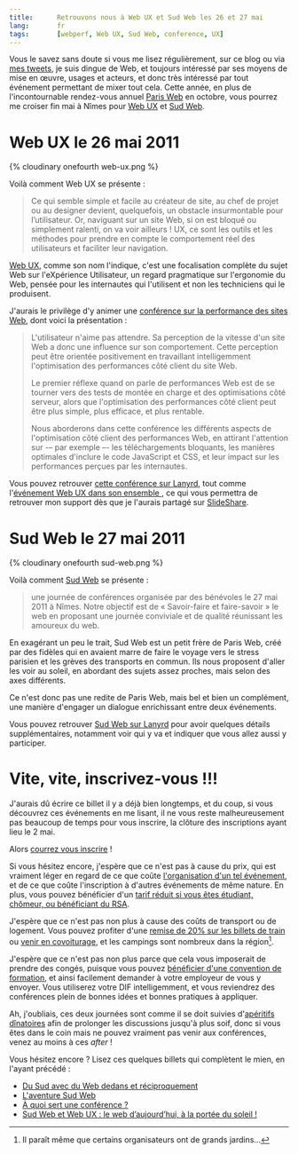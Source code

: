 ```yaml
---
title:      Retrouvons nous à Web UX et Sud Web les 26 et 27 mai
lang:       fr
tags:       [webperf, Web UX, Sud Web, conference, UX]
---
```


Vous le savez sans doute si vous me lisez régulièrement, sur ce blog ou via [mes tweets](https://twitter.com/nhoizey), je suis dingue de Web, et toujours intéressé par ses moyens de mise en œuvre, usages et acteurs, et donc très intéressé par tout événement permettant de mixer tout cela. Cette année, en plus de l'incontournable rendez-vous annuel [Paris Web](/2010/07/les-inscriptions-a-paris-web-2010-sont-ouvertes.html) en octobre, vous pourrez me croiser fin mai à Nîmes pour [Web UX](http://www.web-ux.org/) et [Sud Web](http://sudweb.fr/).

# Web UX le 26 mai 2011

{% cloudinary onefourth web-ux.png %}

Voilà comment Web UX se présente :

> Ce qui semble simple et facile au créateur de site, au chef de projet ou au designer devient, quelquefois, un obstacle insurmontable pour l’utilisateur.
> Or, naviguant sur un site Web, si on est bloqué ou simplement ralenti, on va voir ailleurs !
> UX, ce sont les outils et les méthodes pour prendre en compte le comportement réel des utilisateurs et faciliter leur navigation.

[Web UX](http://www.web-ux.org/), comme son nom l'indique, c'est une focalisation complète du sujet Web sur l'eXpérience Utilisateur, un regard pragmatique sur l'ergonomie du Web, pensée pour les internautes qui l'utilisent et non les techniciens qui le produisent.

J'aurais le privilège d'y animer une [conférence sur la performance des sites Web](http://www.web-ux.org/Performance-Web.html), dont voici la présentation :

> L'utilisateur n'aime pas attendre. Sa perception de la vitesse d'un site Web a donc une influence sur son comportement. Cette perception peut être orientée positivement en travaillant intelligemment l'optimisation des performances côté client du site Web.
>
> Le premier réflexe quand on parle de performances Web est de se tourner vers des tests de montée en charge et des optimisations côté serveur, alors que l'optimisation des performances côté client peut être plus simple, plus efficace, et plus rentable.
>
> Nous aborderons dans cette conférence les différents aspects de l'optimisation côté client des performances Web, en attirant l'attention sur -– par exemple –- les téléchargements bloquants, les manières optimales d'inclure le code JavaScript et CSS, et leur impact sur les performances perçues par les internautes.

Vous pouvez retrouver [cette conférence sur Lanyrd](http://lanyrd.com/2011/webux/sddff/), tout comme l'[événement Web UX dans son ensemble
](http://lanyrd.com/2011/webux/), ce qui vous permettra de retrouver mon support dès que je l'aurais partagé sur [SlideShare](http://www.slideshare.net/nhoizey/).

# Sud Web le 27 mai 2011

{% cloudinary onefourth sud-web.png %}

Voilà comment [Sud Web](http://sudweb.fr/) se présente :

> une journée de conférences organisée par des bénévoles le 27 mai 2011 à Nîmes.
> Notre objectif est de « Savoir­-faire et faire­-savoir » le web en proposant une journée conviviale et de qualité réunissant les amoureux du web.

En exagérant un peu le trait, Sud Web est un petit frère de Paris Web, créé par des fidèles qui en avaient marre de faire le voyage vers le stress parisien et les grèves des transports en commun. Ils nous proposent d'aller les voir au soleil, en abordant des sujets assez proches, mais selon des axes différents.

Ce n'est donc pas une redite de Paris Web, mais bel et bien un complément, une manière d'engager un dialogue enrichissant entre deux événements.

Vous pouvez retrouver [Sud Web sur Lanyrd](http://lanyrd.com/2011/sudweb/) pour avoir quelques détails supplémentaires, notamment voir qui y va et indiquer que vous allez aussi y participer.

# Vite, vite, inscrivez-vous !!!

J'aurais dû écrire ce billet il y a déjà bien longtemps, et du coup, si vous découvrez ces événements en me lisant, il ne vous reste malheureusement pas beaucoup de temps pour vous inscrire, la clôture des inscriptions ayant lieu le 2 mai.

Alors [courrez vous inscrire](http://tickets.web-ux.org/) !

Si vous hésitez encore, j'espère que ce n'est pas à cause du prix, qui est vraiment léger en regard de ce que coûte [l'organisation d'un tel événement](http://sudweb.fr/post/Organiser-une-conference-web-en-six-mois), et de ce que coûte l'inscription à d'autres événements de même nature. En plus, vous pouvez bénéficier d'un [tarif réduit si vous êtes étudiant, chômeur, ou bénéficiant du RSA](http://tickets.web-ux.org/cms.php?id_cms=8).

J'espère que ce n'est pas non plus à cause des coûts de transport ou de logement. Vous pouvez profiter d'une [remise de 20% sur les billets de train](http://sudweb.fr/post/20-de-reduction-sur-le-train) ou [venir en covoiturage](http://agenda.covoiturage.fr/conference/2287-web-ux-et-sud-web), et les campings sont nombreux dans la région[^1].

[^1]: Il paraît même que certains organisateurs ont de grands jardins...

J'espère que ce n'est pas non plus parce que cela vous imposerait de prendre des congés, puisque vous pouvez [bénéficier d'une convention de formation](http://tickets.web-ux.org/cms.php?id_cms=10), et ainsi facilement demander à votre employeur de vous y envoyer. Vous utiliserez votre DIF intelligemment, et vous reviendrez des conférences plein de bonnes idées et bonnes pratiques à appliquer.

Ah, j'oubliais, ces deux journées sont comme il se doit suivies d'[apéritifs](http://tickets.web-ux.org/product.php?id_product=11) [dînatoires](http://tickets.web-ux.org/product.php?id_product=13) afin de prolonger les discussions jusqu'à plus soif, donc si vous êtes dans le coin mais ne pouvez vraiment pas venir aux conférences, venez au moins à ces *after* !

Vous hésitez encore ? Lisez ces quelques billets qui complètent le mien, en l'ayant précédé :

- [Du Sud avec du Web dedans et réciproquement](http://blog.akei.com/post/2978017470/du-sud-avec-du-web-dedans-et-reciproquement)
- [L'aventure Sud Web](http://www.pouipouidesign.net/index.php/post/2011/04/18/L-aventure-Sud-Web)
- [À quoi sert une conférence ?](http://jehaisleprintemps.net/blog/fr/2011/04/28/a-quoi-sert-une-conference/)
- [Sud Web et Web UX : le web d’aujourd’hui, à la portée du soleil !](http://www.clever-age.com/veille/blog/sud-web-et-webux-le-web-d-aujourd-hui-a-la-portee-du-soleil.html)
